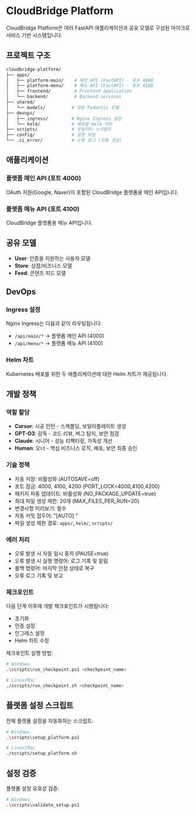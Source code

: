 # CloudBridge Platform

CloudBridge Platform은 여러 FastAPI 애플리케이션과 공유 모델로 구성된 마이크로서비스 기반 시스템입니다.

## 프로젝트 구조

```bash
cloudbridge-platform/
├── apps/
│   ├── platform-main/    # 메인 API (FastAPI) - 포트 4000
│   ├── platform-menu/    # 메뉴 API (FastAPI) - 포트 4100
│   ├── frontend/         # Frontend application
│   └── backend/          # Backend services
├── shared/
│   └── models/          # 공유 Pydantic 모델
├── devops/
│   ├── ingress/         # Nginx Ingress 설정
│   └── helm/            # 배포용 Helm 차트
├── scripts/             # 유틸리티 스크립트
├── config/              # 설정 파일
└── .ci_error/           # 오류 로그 (자동 생성)
```

## 애플리케이션

### 플랫폼 메인 API (포트 4000)

OAuth 지원(Google, Naver)이 포함된 CloudBridge 플랫폼용 메인 API입니다.

### 플랫폼 메뉴 API (포트 4100)

CloudBridge 플랫폼용 메뉴 API입니다.

## 공유 모델

- **User**: 인증을 지원하는 사용자 모델
- **Store**: 상점/비즈니스 모델
- **Feed**: 콘텐츠 피드 모델

## DevOps

### Ingress 설정

Nginx Ingress는 다음과 같이 라우팅됩니다:

- `/api/main/*` → 플랫폼 메인 API (4000)
- `/api/menu/*` → 플랫폼 메뉴 API (4100)

### Helm 차트

Kubernetes 배포를 위한 두 애플리케이션에 대한 Helm 차트가 제공됩니다.

## 개발 정책

### 역할 할당

- **Cursor**: 시공 인턴 - 스캐폴딩, 보일러플레이트 생성
- **GPT-O3**: 감독 - 코드 리뷰, 버그 탐지, 보안 점검
- **Claude**: 시니어 - 성능 리팩터링, 가독성 개선
- **Human**: 오너 - 핵심 비즈니스 로직, 배포, 보안 최종 승인

### 기술 정책

- 자동 저장: 비활성화 (AUTOSAVE=off)
- 포트 잠금: 4000, 4100, 4200 (PORT_LOCK=4000,4100,4200)
- 패키지 자동 업데이트: 비활성화 (NO_PACKAGE_UPDATE=true)
- 최대 파일 생성 제한: 20개 (MAX_FILES_PER_RUN=20)
- 변경사항 미리보기: 필수
- 자동 커밋 접두어: "[AUTO] "
- 파일 생성 제한 경로: `apps/`, `helm/`, `scripts/`

### 에러 처리

- 오류 발생 시 자동 일시 중지 (PAUSE=true)
- 오류 발생 시 실행 명령어: 로그 기록 및 알림
- 롤백 명령어: 마지막 안정 상태로 복구
- 오류 로그 기록 및 보고

### 체크포인트

다음 단계 이후에 개발 체크포인트가 시행됩니다:

- 초기화
- 인증 설정
- 인그레스 설정
- Helm 차트 수정

체크포인트 실행 방법:

```bash
# Windows
.\scripts\run_checkpoint.ps1 <checkpoint_name>

# Linux/Mac
./scripts/run_checkpoint.sh <checkpoint_name>
```

## 플랫폼 설정 스크립트

전체 플랫폼 설정을 자동화하는 스크립트:

```bash
# Windows
.\scripts\setup_platform.ps1

# Linux/Mac
./scripts/setup_platform.sh
```

## 설정 검증

플랫폼 설정 유효성 검증:

```bash
# Windows
.\scripts\validate_setup.ps1
```
